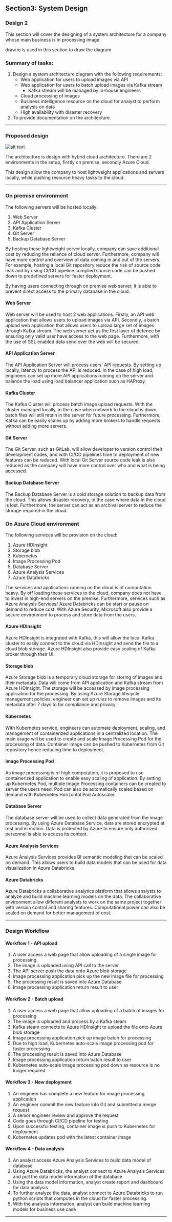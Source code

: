 ## Section3: System Design
### Design 2

This section will cover the designing of a system architecture for a company whose main business is in processing image.

draw.io is used in this section to draw the diagram 

 
### Summary of tasks:

1. Design a system architecture diagram with the following requirements:
   - Web application for users to upload images via API
   - Web application for users to batch upload images via Kafka stream
     - Kafka stream will be managed by in-house engineers
   - Cloud processing of images
   - Business intelligence resource on the cloud for analyst to perform analysis on data
   - High availability with disaster recovery
2. To provide documentation on the architecture.

---

### Proposed design

![alt text](https://github.com/ovixivo/Data-Engineer-Tech-Challenge/blob/main/Section%203%20-%20System%20Design/Design%202/Cloud%20data%20infrastructure%20system%20architecture%20diagram.png "System Architecture")

The architecture is design with hybrid cloud architecture.
There are 2 environments in the setup, firstly on premise, secondly Azure Cloud.

This design allow the company to host lightweight applications and servers locally, while pushing resource heavy tasks to the cloud.

---

### On premise environment

The following servers will be hosted locally:
1. Web Server
2. API Application Server
3. Kafka Cluster
4. Git Server
5. Backup Database Server

By hosting these lightweight server locally, company can save additional cost by reducing the reliance of cloud server.
Furthermore, company will have more control and overview of data coming in and out of the servers.
For example, hosting a local Git repository reduce the risk of source code leak and by using CI/CD pipeline complied source code can be pushed down to predefined servers for faster deployment.

By having users connecting through on premise web server, it is able to prevent direct access to the primary database in the cloud.

#### Web Server

Web server will be used to host 2 web applications.
Firstly, an API web application that allows users to upload images via API.
Secondly, a batch upload web application that allows users to upload large set of images through Kafka stream.
The web server act as the first layer of defence by ensuring only valid user have access to the web page. 
Furthermore, with the use of SSL enabled data send over the web will be secured.

#### API Application Server

The API Application Server will process users' API requests. By setting up locally, latency to process the API is reduced.
In the case of high load, engineers can set up more API applications running on the server and balance the load using load balancer application such as HAProxy.

#### Kafka Cluster

The Kafka Cluster will process batch image upload requests. 
With the cluster managed locally, in the case when network to the cloud is down, batch files will still retain in the server for future processing.
Furthermore, Kafka can be easily scales up by adding more brokers to handle requests without adding more servers.

#### Git Server

The Git Server, such as GitLab, will allow developer to version control their development codes, and with CI/CD pipelines time to deployment of new features can be reduced.
With local Git Server source code leak is also reduced as the company will have more control over who and what is being accessed.

#### Backup Database Server

The Backup Database Server is a cold storage solution to backup data from the cloud.
This allows disaster recovery, in the case where data in the cloud is lost.
Furthermore, the server can act as an archival server to reduce the storage required in the cloud.

### On Azure Cloud environment

The following services will be provision on the cloud:
1. Azure HDInsight
2. Storage blob
3. Kubernetes
4. Image Processing Pod
5. Database Server
6. Azure Analysis Services
7. Azure Databricks

The services and applications running on the cloud is of computation heavy.
By off loading these services to the cloud, company does not have to invest in high-end servers on the premise.
Furthermore, services such as Azure Analysis Services/ Azure Databricks can be start or pause on demand to reduce cost.
With Azure Security, Microsoft also provide a secure environment to process and store data from the users.

#### Azure HDInsight

Azure HDInsight is integrated with Kafka, this will allow the local Kafka cluster to easily connect to the cloud via HDInsight and send the file to a cloud blob storage.
Azure HDInsight also provide easy scaling of Kafka broker through their UI.

#### Storage blob

Azure Storage blob is a temporary cloud storage for storing of images and their metadata.
Data will come from API application and Kafka stream from Azure HDInsight.
The storage will be accessed by image processing application for the processing.
By using Azure Storage lifecycle management policies, engineer can set up rules to remove images and its metadata after 7 days to for compliance and privacy.

#### Kubernetes

With Kubernetes service, engineers can automate deployment, scaling, and management of containerized applications in a centralized location.
The main usage will be used to create and scale Image Processing Pod for the processing of data.
Container image can be pushed to Kubernetes from Git repository hence reducing time to deployment.

#### Image Processing Pod

As image processing is of high computation, it is proposed to use containerized application to enable easy scaling of application.
By setting up Kubernetes Pod, multiple Image Processing containers can be created to server the users need.
Pod can also be automatically scaled based on demand with Kubernetes Horizontal Pod Autoscaler.

#### Database Server

The database server will be used to collect data generated from the image processing.
By using Azure Database Service, data are stored encrypted at rest and in motion.
Data is protected by Azure to ensure only authorized personnel is able to access its content.

#### Azure Analysis Services

Azure Analysis Services provides BI semantic modeling that can be scaled on demand.
This allows users to build data models that can be used for data visualization in Azure Databricks.

#### Azure Databricks

Azure Databricks a collaborative analytics platform that allows analysts to analyze and build machine learning models on the data.
The collaborative environment allow different analysts to work on the same project together with version control and sharing features.
Computational power can also be scaled on demand for better management of cost.

---

### Design Workflow

#### Workflow 1 - API upload
1. A user access a web page that allow uploading of a single image for processing.
2. The image is uploaded using API call to the server
3. The API server push the data onto Azure blob storage
4. Image processing application pick up the new image file for processing
5. The processing result is saved into Azure Database
6. Image processing application return result to user

#### Workflow 2 - Batch upload
1. A user access a web page that allow uploading of a batch of images for processing
2. The image is uploaded and process by a Kafka steam
3. Kafka steam connects to Azure HDInsight to upload the file onto Azure blob storage
4. Image processing application pick up image batch for processing
5. Due to high load, Kubernetes auto-scale image processing pod for faster processing
6. The processing result is saved into Azure Database
7. Image processing application return batch result to user
8. Kubernetes auto-scale image processing pod down as resource is no longer required

#### Workflow 3 - New deployment
1. An engineer has complete a new feature for image processing application
2. An engineer commit the new feature into Git and submitted a merge request
3. A senior engineer review and approve the request
4. Code goes through CI/CD pipeline for testing
5. Upon successful testing, container image is push to Kubernetes for deployment
6. Kubernetes updates pod with the latest container image

#### Workflow 4 - Data analysis
1. An analyst access Azure Analysis Services to build data model of database
2. Using Azure Databricks, the analyst connect to Azure Analysis Services and pull the data model information of the database
3. Using the data model information, analyst create report and dashboard for data analysis
4. To further analyze the data, analyst connect to Azure Databricks to run python scripts that computes in the cloud for faster processing.
5. With the analysis information, analyst can build machine learning models for business use case

---



